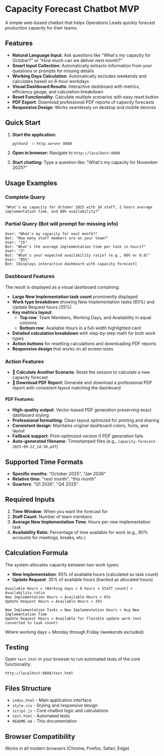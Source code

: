 # Capacity Forecast Chatbot MVP

A simple web-based chatbot that helps Operations Leads quickly forecast production capacity for their teams.

## Features

- **Natural Language Input**: Ask questions like "What's my capacity for October?" or "How much can we deliver next month?"
- **Smart Input Collection**: Automatically extracts information from your questions or prompts for missing details
- **Working Days Calculation**: Automatically excludes weekends and calculates based on 8-hour workdays
- **Visual Dashboard Results**: Interactive dashboard with metrics, efficiency gauge, and calculation breakdown
- **Reset Functionality**: Calculate multiple scenarios with easy reset button
- **PDF Export**: Download professional PDF reports of capacity forecasts
- **Responsive Design**: Works seamlessly on desktop and mobile devices

## Quick Start

1. **Start the application:**
   ```bash
   python3 -m http.server 8080
   ```

2. **Open in browser:**
   Navigate to `http://localhost:8080`

3. **Start chatting:**
   Type a question like: "What's my capacity for November 2025?"

## Usage Examples

### Complete Query
```
"What's my capacity for October 2025 with 10 staff, 2 hours average implementation time, and 80% availability?"
```

### Partial Query (Bot will prompt for missing info)
```
User: "What's my capacity for next month?"
Bot: "How many staff members are on your team?"
User: "15"
Bot: "What's the average implementation time per task in hours?"
User: "3"
Bot: "What's your expected availability ratio? (e.g., 80% or 0.8)"
User: "85%"
Bot: [Displays interactive dashboard with capacity forecast]
```

### Dashboard Features
The result is displayed as a visual dashboard containing:
- **Large New Implementation task count** prominently displayed
- **Work type breakdown** showing New Implementation tasks (65%) and Update Request hours (35%)
- **Key metrics layout**:
  - **Top row**: Team Members, Working Days, and Availability in equal columns
  - **Bottom row**: Available Hours in a full-width highlighted card
- **Detailed calculation breakdown** with step-by-step math for both work types
- **Action buttons** for resetting calculations and downloading PDF reports
- **Responsive design** that works on all screen sizes

### Action Features
- **🔄 Calculate Another Scenario**: Reset the session to calculate a new capacity forecast
- **📄 Download PDF Report**: Generate and download a professional PDF report with consistent layout matching the dashboard

#### PDF Features:
- **High-quality output**: Vector-based PDF generation preserving exact dashboard styling
- **Professional formatting**: Clean layout optimized for printing and sharing
- **Consistent design**: Maintains original dashboard colors, fonts, and layout
- **Fallback support**: Print-optimized version if PDF generation fails
- **Auto-generated filename**: Timestamped files (e.g., `capacity-forecast-2025-09-22_14-30.pdf`)

## Supported Time Formats

- **Specific months**: "October 2025", "Jan 2026"
- **Relative time**: "next month", "this month"
- **Quarters**: "Q1 2026", "Q4 2025"

## Required Inputs

1. **Time Window**: When you want the forecast for
2. **Staff Count**: Number of team members
3. **Average New Implementation Time**: Hours per new implementation task
4. **Availability Ratio**: Percentage of time available for work (e.g., 80% accounts for meetings, breaks, etc.)

## Calculation Formula

The system allocates capacity between two work types:
- **New Implementation**: 65% of available hours (calculated as task count)
- **Update Request**: 35% of available hours (tracked as allocated hours)

```
Available Hours = [Working days × 8 hours × Staff count] × Availability ratio
New Implementation Hours = Available Hours × 65%
Update Request Hours = Available Hours × 35%

New Implementation Tasks = New Implementation Hours ÷ Avg New Implementation Time
Update Request Hours = Available for flexible update work (not converted to task count)
```

Where working days = Monday through Friday (weekends excluded)

## Testing

Open `test.html` in your browser to run automated tests of the core functionality:

```
http://localhost:8080/test.html
```

## Files Structure

- `index.html` - Main application interface
- `style.css` - Styling and responsive design
- `script.js` - Core chatbot logic and calculations
- `test.html` - Automated tests
- `README.md` - This documentation

## Browser Compatibility

Works in all modern browsers (Chrome, Firefox, Safari, Edge)